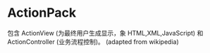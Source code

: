 # ActionPack

包含 ActionView (为最终用户生成显示，象 HTML,XML,JavaScript) 和 ActionController (业务流程控制)。
(adapted from wikipedia)